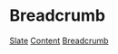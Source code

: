 # Breadcrumb

<div class="breadcrumb">
    <a href="/">Slate</a>
    <a href="/content/">Content</a>
    <a href="/content/breadcrumb">Breadcrumb</a>
</div>